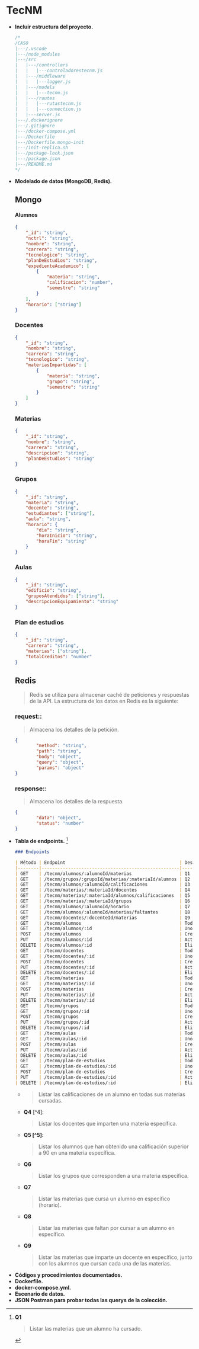 # TecNM
- **Incluir estructura del proyecto.**
  ```js
  /*
  /CASO
  |---/.vscode
  |---/node_modules
  |---/src
  |   |---/controllers
  |   |   |---controladorestecnm.js
  |   |---/middleware
  |   |   |---logger.js
  |   |---/models
  |   |   |---tecnm.js
  |   |---/routes
  |   |   |---rutastecnm.js
  |   |   |---connection.js
  |   |---server.js
  |---/.dockerignore
  |---/.gitignore
  |---/docker-compose.yml
  |---/Dockerfile
  |---/Dockerfile.mongo-init
  |---/init-replica.sh
  |---/package-lock.json
  |---/package.json
  |---/README.md
  */
  ```
- **Modelado de datos (MongoDB, Redis).**
  ## Mongo
    #### Alumnos
    ```json
    {
        "_id": "string",
        "nctrl": "string",
        "nombre": "string",
        "carrera": "string",
        "tecnologico": "string",
        "planDeEstudios": "string",
        "expedienteAcademico": [
            {
                "materia": "string",
                "calificacion": "number",
                "semestre": "string"
            }
        ],
        "horario": ["string"]
    }
    ```
    ### Docentes
    ```json
    {
        "_id": "string",
        "nombre": "string",
        "carrera": "string",
        "tecnologico": "string",
        "materiasImpartidas": [
            {
                "materia": "string",
                "grupo": "string",
                "semestre": "string"
            }
        ]
    }
    ```
    ### Materias
    ```json
    {
        "_id": "string",
        "nombre": "string",
        "carrera": "string",
        "descripcion": "string",
        "planDeEstudios": "string"
    }
    ```
    ### Grupos
    ```json
    {
        "_id": "string",
        "materia": "string",
        "docente": "string",
        "estudiantes": ["string"],
        "aula": "string",
        "horario": {
            "dia": "string",
            "horaInicio": "string",
            "horaFin": "string"
        }
    }
    ```
    ### Aulas
    ```json
    {
        "_id": "string",
        "edificio": "string",
        "gruposAtendidos": ["string"],
        "descripcionEquipamiento": "string"
    }
    ```
    ### Plan de estudios
    ```json
    {
        "_id": "string",
        "carrera": "string",
        "materias": ["string"],
        "totalCreditos": "number"
    }
    ```
	## Redis
	> Redis se utiliza para almacenar caché de peticiones y respuestas de la API. La estructura de los datos en Redis es la siguiente:
	### request:<timestamp>: 
	> Almacena los detalles de la petición.
	```json
	{
			"method": "string",
			"path": "string",
			"body": "object",
			"query": "object",
			"params": "object"
	}
	```
	### response:<timestamp>: 
	> Almacena los detalles de la respuesta.
	```json
	{
			"data": "object",
			"status": "number"
	}
	```
- **Tabla de endpoints.** [^1]
	```markdown
	### Endpoints

	| Método | Endpoint                                           | Descripción |
	|--------|----------------------------------------------------|-------------|
	| GET    | /tecnm/alumnos/:alumnoId/materias                  | Q1 [^1]     |
	| GET    | /tecnm/grupos/:grupoId/materias/:materiaId/alumnos | Q2 [^2]     |
	| GET    | /tecnm/alumnos/:alumnoId/calificaciones            | Q3 [^3]     |
	| GET    | /tecnm/materias/:materiaId/docentes                | Q4 [^4]     |
	| GET    | /tecnm/materias/:materiaId/alumnos/calificaciones  | Q5 [^5]     |
	| GET    | /tecnm/materias/:materiaId/grupos                  | Q6 [^6]     |
	| GET    | /tecnm/alumnos/:alumnoId/horario                   | Q7 [^7]     |
	| GET    | /tecnm/alumnos/:alumnoId/materias/faltantes        | Q8 [^8]     |
	| GET    | /tecnm/docentes/:docenteId/materias                | Q9 [^9]     |
	| GET    | /tecnm/alumnos                                     | Todos       |
	| GET    | /tecnm/alumnos/:id                                 | Uno         |
	| POST   | /tecnm/alumnos                                     | Crear       |
	| PUT    | /tecnm/alumnos/:id                                 | Actualizar  |
	| DELETE | /tecnm/alumnos/:id                                 | Eliminar    |
	| GET    | /tecnm/docentes                                    | Todos       |
	| GET    | /tecnm/docentes/:id                                | Uno         |
	| POST   | /tecnm/docentes                                    | Crear       |
	| PUT    | /tecnm/docentes/:id                                | Actualizar  |
	| DELETE | /tecnm/docentes/:id                                | Eliminar    |
	| GET    | /tecnm/materias                                    | Todos       |
	| GET    | /tecnm/materias/:id                                | Uno         |
	| POST   | /tecnm/materias                                    | Crear       |
	| PUT    | /tecnm/materias/:id                                | Actualizar  |
	| DELETE | /tecnm/materias/:id                                | Eliminar    |
	| GET    | /tecnm/grupos                                      | Todos       |
	| GET    | /tecnm/grupos/:id                                  | Uno         |
	| POST   | /tecnm/grupos                                      | Crear       |
	| PUT    | /tecnm/grupos/:id                                  | Actualizar  |
	| DELETE | /tecnm/grupos/:id                                  | Eliminar    |
	| GET    | /tecnm/aulas                                       | Todos       |
	| GET    | /tecnm/aulas/:id                                   | Uno         |
	| POST   | /tecnm/aulas                                       | Crear       |
	| PUT    | /tecnm/aulas/:id                                   | Actualizar  |
	| DELETE | /tecnm/aulas/:id                                   | Eliminar    |
	| GET    | /tecnm/plan-de-estudios                            | Todos       |
	| GET    | /tecnm/plan-de-estudios/:id                        | Uno         |
	| POST   | /tecnm/plan-de-estudios                            | Crear       |
	| PUT    | /tecnm/plan-de-estudios/:id                        | Actualizar  |
	| DELETE | /tecnm/plan-de-estudios/:id                        | Eliminar    |
	```
	[^1]: **Q1**
		> Listar las materias que un alumno ha cursado.
	[^2]: **Q2**
		> Listar los alumnos que están cursando una materia específica de un grupo específico.
	- [^3]: **Q3**
		> Listar las calificaciones de un alumno en todas sus materias cursadas.
	- **Q4** [^4]:
		> Listar los docentes que imparten una materia específica.
	- **Q5 [^5]:**
		> Listar los alumnos que han obtenido una calificación superior a 90 en una materia específica.
	- **Q6**
		> Listar los grupos que corresponden a una materia específica.
	- **Q7**
		> Listar las materias que cursa un alumno en específico (horario).
	- **Q8**
		> Listar las materias que faltan por cursar a un alumno en específico.
	- **Q9**
		> Listar las materias que imparte un docente en específico, junto con los alumnos que cursan cada una de las materias.
- **Códigos y procedimientos documentados.**
- **Dockerfile.**
- **docker-compose.yml.**
- **Escenario de datos.**
- **JSON Postman para probar todas las querys de la colección.**
